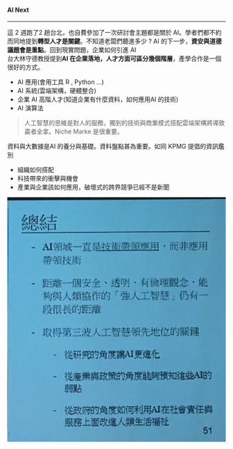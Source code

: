 #### AI Next

***

這 2 週跑了2 趟台北，也自費參加了一次研討會主題都是關於 AI。學者們都不約而同地提到**轉型人才是關鍵**。不知道老闆們聽進多少 ? AI 的下一步，**資安與道德議題會是重點**。回到現實問題，企業如何引進 AI <br>台大林守德教授提到**AI 在企業落地，人才方面可區分幾個階層**，產學合作是一個很好的方式。

+ AI 應用(會用工具 R , Python ...)
+ AI 系統(雲端架構，硬體整合)
+ 企業 AI 高階人才(知道企業有什麼資料，如何應用AI 的技術)
+ AI 演算法

> 人工智慧的思維是對人的服務，獨到的技術與商業模式搭配雲端架構將導致贏者全拿。Niche Marke 是很重要。

資料與大數據是AI 的養分與基礎。資料盤點甚為重要。如同 KPMG 提倡的資訊鑑別

+ 組織如何搭配
+ 科技帶來的衝擊與機會
+ 產業與企業該如何應用，破壞式的跨界競爭已經不是新聞

![林守德教授總結](AI結論.jpg)



